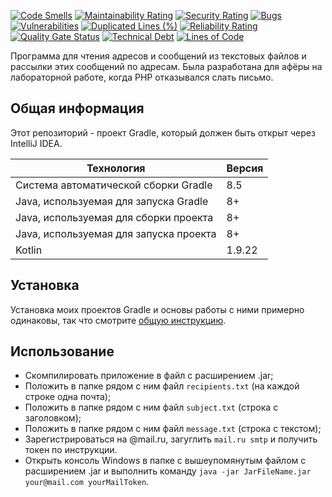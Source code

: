 [![Code Smells](https://sonarcloud.io/api/project_badges/measure?project=Hummel009_Simple-Mailer&metric=code_smells)](https://sonarcloud.io/summary/overall?id=Hummel009_Simple-Mailer)
[![Maintainability Rating](https://sonarcloud.io/api/project_badges/measure?project=Hummel009_Simple-Mailer&metric=sqale_rating)](https://sonarcloud.io/summary/overall?id=Hummel009_Simple-Mailer)
[![Security Rating](https://sonarcloud.io/api/project_badges/measure?project=Hummel009_Simple-Mailer&metric=security_rating)](https://sonarcloud.io/summary/overall?id=Hummel009_Simple-Mailer)
[![Bugs](https://sonarcloud.io/api/project_badges/measure?project=Hummel009_Simple-Mailer&metric=bugs)](https://sonarcloud.io/summary/overall?id=Hummel009_Simple-Mailer)
[![Vulnerabilities](https://sonarcloud.io/api/project_badges/measure?project=Hummel009_Simple-Mailer&metric=vulnerabilities)](https://sonarcloud.io/summary/overall?id=Hummel009_Simple-Mailer)
[![Duplicated Lines (%)](https://sonarcloud.io/api/project_badges/measure?project=Hummel009_Simple-Mailer&metric=duplicated_lines_density)](https://sonarcloud.io/summary/overall?id=Hummel009_Simple-Mailer)
[![Reliability Rating](https://sonarcloud.io/api/project_badges/measure?project=Hummel009_Simple-Mailer&metric=reliability_rating)](https://sonarcloud.io/summary/overall?id=Hummel009_Simple-Mailer)
[![Quality Gate Status](https://sonarcloud.io/api/project_badges/measure?project=Hummel009_Simple-Mailer&metric=alert_status)](https://sonarcloud.io/summary/overall?id=Hummel009_Simple-Mailer)
[![Technical Debt](https://sonarcloud.io/api/project_badges/measure?project=Hummel009_Simple-Mailer&metric=sqale_index)](https://sonarcloud.io/summary/overall?id=Hummel009_Simple-Mailer)
[![Lines of Code](https://sonarcloud.io/api/project_badges/measure?project=Hummel009_Simple-Mailer&metric=ncloc)](https://sonarcloud.io/summary/overall?id=Hummel009_Simple-Mailer)

Программа для чтения адресов и сообщений из текстовых файлов и рассылки этих сообщений по адресам. Была разработана для
афёры на лабораторной работе, когда PHP отказывался слать письмо.

## Общая информация

Этот репозиторий - проект Gradle, который должен быть открыт через IntelliJ IDEA.

| Технология                             | Версия |
|----------------------------------------|--------|
| Система автоматической сборки Gradle   | 8.5    |
| Java, используемая для запуска Gradle  | 8+     |
| Java, используемая для сборки проекта  | 8+     |
| Java, используемая для запуска проекта | 8+     |
| Kotlin                                 | 1.9.22 |

## Установка

Установка моих проектов Gradle и основы работы с ними примерно одинаковы, так что
смотрите [общую инструкцию](https://github.com/Hummel009/The-Rings-of-Power#readme).

## Использование

* Скомпилировать приложение в файл с расширением .jar;
* Положить в папке рядом с ним файл `recipients.txt` (на каждой строке одна почта);
* Положить в папке рядом с ним файл `subject.txt` (строка с заголовком);
* Положить в папке рядом с ним файл `message.txt` (строка с текстом);
* Зарегистрироваться на @mail.ru, загуглить `mail.ru smtp` и получить токен по инструкции.
* Открыть консоль Windows в папке с вышеупомянутым файлом с расширением .jar и выполнить
  команду `java -jar JarFileName.jar your@mail.com yourMailToken`.
